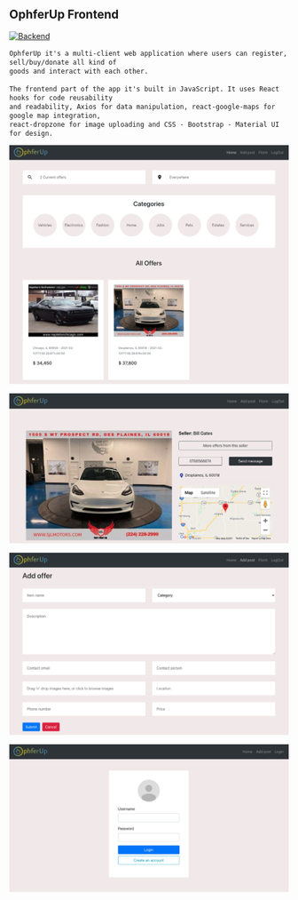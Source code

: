## OphferUp Frontend

[![Backend](https://img.shields.io/badge/-Go_To_OphferUp_Backend-brightgreen?style=for-the-badge&logoColor=white&link=https://github.com/florindanciu/OphferUp.Backend)](https://github.com/florindanciu/OphferUp.Backend)

    OphferUp it's a multi-client web application where users can register, sell/buy/donate all kind of
    goods and interact with each other.

    The frontend part of the app it's built in JavaScript. It uses React hooks for code reusability
    and readability, Axios for data manipulation, react-google-maps for google map integration,
    react-dropzone for image uploading and CSS - Bootstrap - Material UI for design.

<p align="center">
    <img src="ophferupGitImages/home-page.png" data-canonical-src="ophferupGitImages/home-page.png" width="800" />
</p>
<p align="center">
    <img src="ophferupGitImages/details-page.png" data-canonical-src="ophferupGitImages/details-page.png" width="800" />
</p>   
<p align="center">
    <img src="ophferupGitImages/addPost-page.png" data-canonical-src="ophferupGitImages/addPost-page.png" width="800" />
</p>
<p align="center">
    <img src="ophferupGitImages/login-page.png" data-canonical-src="ophferupGitImages/login-page.png" width="800" />
</p> 

